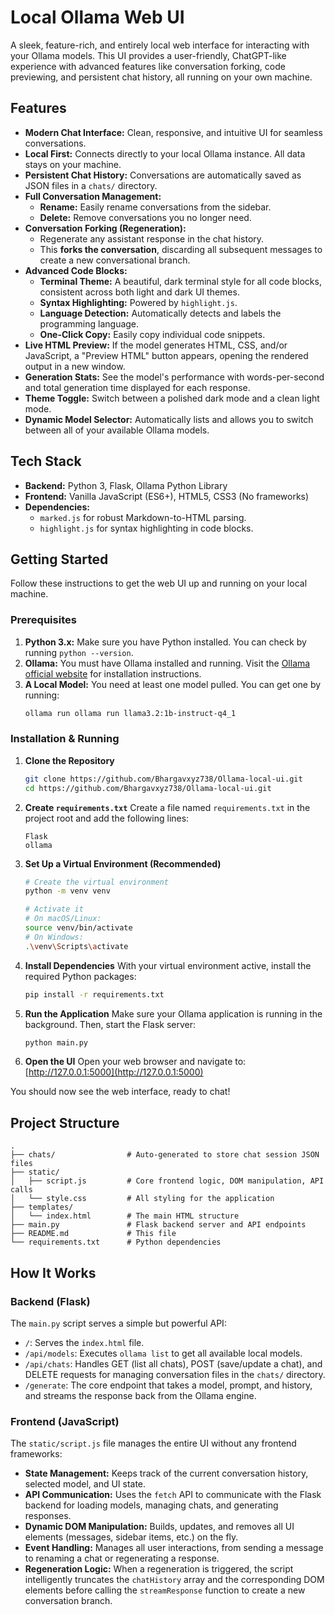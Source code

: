 # Local Ollama Web UI

A sleek, feature-rich, and entirely local web interface for interacting with your Ollama models. This UI provides a user-friendly, ChatGPT-like experience with advanced features like conversation forking, code previewing, and persistent chat history, all running on your own machine.

## Features

-   **Modern Chat Interface:** Clean, responsive, and intuitive UI for seamless conversations.
-   **Local First:** Connects directly to your local Ollama instance. All data stays on your machine.
-   **Persistent Chat History:** Conversations are automatically saved as JSON files in a `chats/` directory.
-   **Full Conversation Management:**
    -   **Rename:** Easily rename conversations from the sidebar.
    -   **Delete:** Remove conversations you no longer need.
-   **Conversation Forking (Regeneration):**
    -   Regenerate any assistant response in the chat history.
    -   This **forks the conversation**, discarding all subsequent messages to create a new conversational branch.
-   **Advanced Code Blocks:**
    -   **Terminal Theme:** A beautiful, dark terminal style for all code blocks, consistent across both light and dark UI themes.
    -   **Syntax Highlighting:** Powered by `highlight.js`.
    -   **Language Detection:** Automatically detects and labels the programming language.
    -   **One-Click Copy:** Easily copy individual code snippets.
-   **Live HTML Preview:** If the model generates HTML, CSS, and/or JavaScript, a "Preview HTML" button appears, opening the rendered output in a new window.
-   **Generation Stats:** See the model's performance with words-per-second and total generation time displayed for each response.
-   **Theme Toggle:** Switch between a polished dark mode and a clean light mode.
-   **Dynamic Model Selector:** Automatically lists and allows you to switch between all of your available Ollama models.

## Tech Stack

-   **Backend:** Python 3, Flask, Ollama Python Library
-   **Frontend:** Vanilla JavaScript (ES6+), HTML5, CSS3 (No frameworks)
-   **Dependencies:**
    -   `marked.js` for robust Markdown-to-HTML parsing.
    -   `highlight.js` for syntax highlighting in code blocks.

## Getting Started

Follow these instructions to get the web UI up and running on your local machine.

### Prerequisites

1.  **Python 3.x:** Make sure you have Python installed. You can check by running `python --version`.
2.  **Ollama:** You must have Ollama installed and running. Visit the [Ollama official website](https://ollama.com/) for installation instructions.
3.  **A Local Model:** You need at least one model pulled. You can get one by running:
    ```sh
    ollama run ollama run llama3.2:1b-instruct-q4_1
    ```

### Installation & Running

1.  **Clone the Repository**
    ```sh
    git clone https://github.com/Bhargavxyz738/Ollama-local-ui.git
    cd https://github.com/Bhargavxyz738/Ollama-local-ui.git
    ```

2.  **Create `requirements.txt`**
    Create a file named `requirements.txt` in the project root and add the following lines:
    ```
    Flask
    ollama
    ```

3.  **Set Up a Virtual Environment (Recommended)**
    ```sh
    # Create the virtual environment
    python -m venv venv

    # Activate it
    # On macOS/Linux:
    source venv/bin/activate
    # On Windows:
    .\venv\Scripts\activate
    ```

4.  **Install Dependencies**
    With your virtual environment active, install the required Python packages:
    ```sh
    pip install -r requirements.txt
    ```

5.  **Run the Application**
    Make sure your Ollama application is running in the background. Then, start the Flask server:
    ```sh
    python main.py
    ```

6.  **Open the UI**
    Open your web browser and navigate to:
    [http://127.0.0.1:5000](http://127.0.0.1:5000)

You should now see the web interface, ready to chat!

## Project Structure

```
.
├── chats/                # Auto-generated to store chat session JSON files
├── static/
│   ├── script.js         # Core frontend logic, DOM manipulation, API calls
│   └── style.css         # All styling for the application
├── templates/
│   └── index.html        # The main HTML structure
├── main.py               # Flask backend server and API endpoints
├── README.md             # This file
└── requirements.txt      # Python dependencies
```

## How It Works

### Backend (Flask)

The `main.py` script serves a simple but powerful API:
-   `/`: Serves the `index.html` file.
-   `/api/models`: Executes `ollama list` to get all available local models.
-   `/api/chats`: Handles GET (list all chats), POST (save/update a chat), and DELETE requests for managing conversation files in the `chats/` directory.
-   `/generate`: The core endpoint that takes a model, prompt, and history, and streams the response back from the Ollama engine.

### Frontend (JavaScript)

The `static/script.js` file manages the entire UI without any frontend frameworks:
-   **State Management:** Keeps track of the current conversation history, selected model, and UI state.
-   **API Communication:** Uses the `fetch` API to communicate with the Flask backend for loading models, managing chats, and generating responses.
-   **Dynamic DOM Manipulation:** Builds, updates, and removes all UI elements (messages, sidebar items, etc.) on the fly.
-   **Event Handling:** Manages all user interactions, from sending a message to renaming a chat or regenerating a response.
-   **Regeneration Logic:** When a regeneration is triggered, the script intelligently truncates the `chatHistory` array and the corresponding DOM elements before calling the `streamResponse` function to create a new conversation branch.
